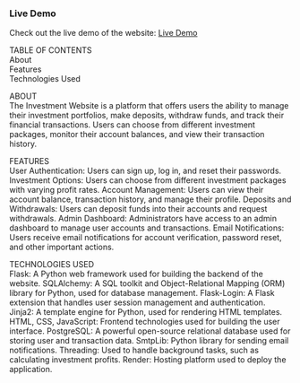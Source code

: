 ### Live Demo
Check out the live demo of the website: <a href="https://investment-website.onrender.com">Live Demo</a>


TABLE OF CONTENTS <br>
About <br>
Features <br>
Technologies Used

ABOUT <br>
The Investment Website is a platform that offers users the ability to manage their investment portfolios, make deposits, withdraw funds, and track their financial transactions. Users can choose from different investment packages, monitor their account balances, and view their transaction history.

FEATURES <br>
User Authentication: Users can sign up, log in, and reset their passwords.
Investment Options: Users can choose from different investment packages with varying profit rates.
Account Management: Users can view their account balance, transaction history, and manage their profile.
Deposits and Withdrawals: Users can deposit funds into their accounts and request withdrawals.
Admin Dashboard: Administrators have access to an admin dashboard to manage user accounts and transactions.
Email Notifications: Users receive email notifications for account verification, password reset, and other important actions.

TECHNOLOGIES USED <br>
Flask: A Python web framework used for building the backend of the website.
SQLAlchemy: A SQL toolkit and Object-Relational Mapping (ORM) library for Python, used for database management.
Flask-Login: A Flask extension that handles user session management and authentication.
Jinja2: A template engine for Python, used for rendering HTML templates.
HTML, CSS, JavaScript: Frontend technologies used for building the user interface.
PostgreSQL: A powerful open-source relational database used for storing user and transaction data.
SmtpLib: Python library for sending email notifications.
Threading: Used to handle background tasks, such as calculating investment profits.
Render: Hosting platform used to deploy the application.

